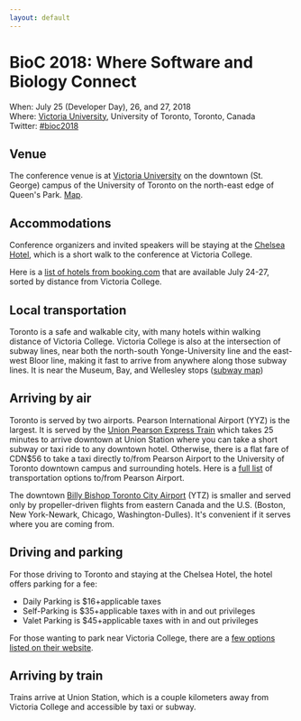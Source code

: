 ```yaml
---
layout: default
---
```


# BioC 2018: Where Software and Biology Connect

When: July 25 (Developer Day), 26, and 27, 2018 <br />
Where: [Victoria University][venue], University of Toronto, Toronto, Canada<br />
Twitter: [#bioc2018][tweet]

[tweet]: https://twitter.com/hashtag/bioc2018?f=tweets
[venue]: ./travel-accommodations

## Venue

The conference venue is at [Victoria University][uvic] on the downtown
(St. George) campus of the University of Toronto on the north-east
edge of Queen's Park. [Map][ut].

[uvic]: http://www.vicu.utoronto.ca/
[ut]: http://map.utoronto.ca/

## Accommodations

Conference organizers and invited speakers will be staying at the
[Chelsea Hotel][chelsea], which is a short walk to the conference at
Victoria College.

Here is a [list of hotels from booking.com][hotels] that are available
July 24-27, sorted by distance from Victoria College.

[chelsea]: http://www.chelseatoronto.com/en/
[hotels]: https://www.booking.com/searchresults.html?label=gen173nr-1FCAEoggJCAlhYSDNYBHIFdXNfbnmIAQGYATG4AQfIAQzYAQHoAQH4AQKSAgF5qAID&sid=0b1cb2185b9c5f9a23cf24f780ea5920&checkin_month=7&checkin_monthday=24&checkin_year=2018&checkout_month=7&checkout_monthday=27&checkout_year=2018&class_interval=1&dtdisc=0&from_sf=1&group_adults=2&group_children=0&inac=0&index_postcard=0&label_click=undef&no_rooms=1&place_id=ChIJWWeUhro0K4gRPfZbL-0v2EM&place_id_lat=43.6669317&place_id_lon=-79.39196349999997&postcard=0&room1=A%2CA&sb_price_type=total&src=searchresults&ss=Victoria%20College%2C%20Toronto%2C%20ON%2C%20Canada&ss_all=0&ssb=empty&sshis=0&ssne=Victoria%20College%2C%20Toronto%2C%20ON%2C%20Canada&ssne_untouched=Victoria%20College%2C%20Toronto%2C%20ON%2C%20Canada&=&=&nflt=oos%3D1%3B&rsf=oos-1&lsf=oos%7C1%7C-1

## Local transportation

Toronto is a safe and walkable city, with many hotels within walking
distance of Victoria College.  Victoria College is also at the
intersection of subway lines, near both the north-south
Yonge-University line and the east-west Bloor line, making it fast to
arrive from anywhere along those subway lines.  It is near the Museum,
Bay, and Wellesley stops ([subway map][subway])

[subway]: https://www.ttc.ca/Subway/interactive_map/interactive_map.jsp#

## Arriving by air

Toronto is served by two airports. Pearson International Airport (YYZ)
is the largest. It is served by the
[Union Pearson Express Train][train] which takes 25 minutes to arrive
downtown at Union Station where you can take a short subway or taxi
ride to any downtown hotel.  Otherwise, there is a flat fare of CDN$56
to take a taxi directly to/from Pearson Airport to the University of
Toronto downtown campus and surrounding hotels. Here is a
[full list][pearson] of transportation options to/from Pearson
Airport.

The downtown [Billy Bishop Toronto City Airport][billy] (YTZ) is
smaller and served only by propeller-driven flights from eastern
Canada and the U.S. (Boston, New York-Newark, Chicago,
Washington-Dulles). It's convenient if it serves where you are coming
from.

[train]: https://www.torontopearson.com/en/toandfrom/upexpress/#
[pearson]: https://www.torontopearson.com/en/toandfrom/ground/#
[billy]: https://www.billybishopairport.com/

## Driving and parking

For those driving to Toronto and staying at the Chelsea Hotel, the
hotel offers parking for a fee:

* Daily Parking is $16+applicable taxes
* Self-Parking is $35+applicable taxes with in and out privileges
* Valet Parking is $45+applicable taxes with in and out privileges

For those wanting to park near Victoria College, there are a
[few options listed on their website][parking].

[parking]: http://www.vicu.utoronto.ca/hospitality/resaccommodations/parking.htm

## Arriving by train

Trains arrive at Union Station, which is a couple kilometers away from
Victoria College and accessible by taxi or subway.


